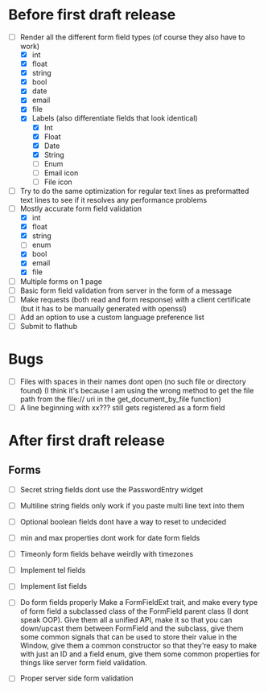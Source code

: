 # Before first draft release
- [ ] Render all the different form field types (of course they also have to work)
    - [X] int
    - [X] float
    - [X] string
    - [X] bool
    - [X] date
    - [X] email
    - [X] file
    - [X] Labels (also differentiate fields that look identical)
        - [X] Int
        - [X] Float
        - [X] Date
        - [X] String
        - [ ] Enum
        - [ ] Email icon
        - [ ] File icon
- [ ] Try to do the same optimization for regular text lines as preformatted text lines to see if it resolves any performance problems
- [ ] Mostly accurate form field validation
    - [X] int
    - [X] float
    - [X] string
    - [ ] enum
    - [X] bool
    - [X] email
    - [X] file
- [ ] Multiple forms on 1 page
- [ ] Basic form field validation from server in the form of a message
- [ ] Make requests (both read and form response) with a client certificate (but it has to be manually generated with openssl)
- [ ] Add an option to use a custom language preference list
- [ ] Submit to flathub

# Bugs
- [ ] Files with spaces in their names dont open (no such file or directory found) (I think it's because I am using the wrong method to get the file path from the file:// uri in the get_document_by_file function)
- [ ] A line beginning with xx??? still gets registered as a form field

# After first draft release
## Forms
- [ ] Secret string fields dont use the PasswordEntry widget
- [ ] Multiline string fields only work if you paste multi line text into them
- [ ] Optional boolean fields dont have a way to reset to undecided
- [ ] min and max properties dont work for date form fields
- [ ] Timeonly form fields behave weirdly with timezones
- [ ] Implement tel fields
- [ ] Implement list fields
- [ ] Do form fields properly
    Make a FormFieldExt trait, and make every type of form field a subclassed class of the FormField parent class (I dont speak OOP). Give them all a unified API, make it so that you can down/upcast them between FormField and the subclass, give them some common signals that can be used to store their value in the Window, give them a common constructor so that they're easy to make with just an ID and a field enum, give them some common properties for things like server form field validation.
- [ ] Proper server side form validation

